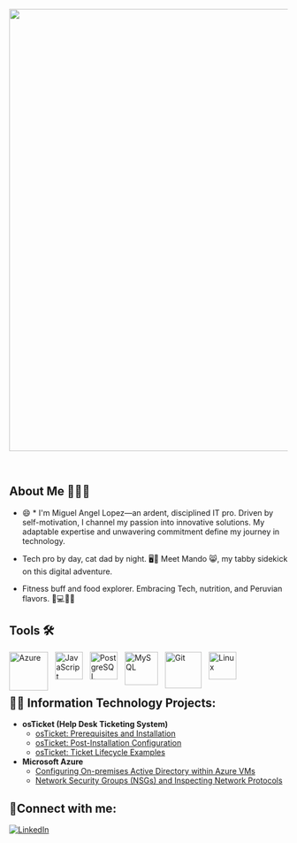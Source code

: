 <p align="center">
  <img width="800" src="https://media.licdn.com/dms/image/D4E16AQHhVEfanay4eQ/profile-displaybackgroundimage-shrink_350_1400/0/1691459597920?e=1697068800&v=beta&t=NdzXvyvhmjotXA5U4l0gyTaC1Y4NPt2NskUzQmCmG64" />
  
</p>

<br />

## About Me 👨🏻‍💻

- 😄 * I'm Miguel Angel Lopez—an ardent, disciplined IT pro. Driven by self-motivation, I channel my passion into innovative solutions. My adaptable expertise and unwavering commitment define my journey in technology.

- Tech pro by day, cat dad by night. 🖥️🐾 Meet Mando 😸, my tabby sidekick on this digital adventure. 

- Fitness buff and food explorer. Embracing Tech, nutrition, and Peruvian flavors. 🍛💻🏋️‍♂️


## Tools 🛠️

<img align="left" alt="Azure" width="70px" src="https://cdn.jsdelivr.net/gh/devicons/devicon/icons/azure/azure-original-wordmark.svg" style="padding-right:10px;" /><img align="left" alt="JavaScript" width="50px" src="https://cdn.jsdelivr.net/gh/devicons/devicon/icons/javascript/javascript-original.svg" style="padding-right:10px;" /><img align="left" alt="PostgreSQL" width="50px" src="https://cdn.jsdelivr.net/gh/devicons/devicon/icons/postgresql/postgresql-original-wordmark.svg" style="padding-right:10px;" /><img align="left" alt="MySQL" width="60px" src="https://cdn.jsdelivr.net/gh/devicons/devicon/icons/mysql/mysql-original.svg" style="padding-right:10px;" /><img align="left" alt="Git" width="66px" src="https://cdn.jsdelivr.net/gh/devicons/devicon/icons/git/git-original-wordmark.svg" style="padding-right:10px;" /><img align="left" alt="Linux" width="50px" src="https://cdn.jsdelivr.net/gh/devicons/devicon/icons/linux/linux-original.svg" style="padding-right:10px;" />

<br />
<br />
<br />



<h2>👨‍💻 Information Technology Projects:</h2>

- <b>osTicket (Help Desk Ticketing System)</b>
  - [osTicket: Prerequisites and Installation](https://github.com/MLopezTech/osticket-prereqs)
  - [osTicket: Post-Installation Configuration](https://github.com/MLopezTech/post-install-config)
  - [osTicket: Ticket Lifecycle Examples](https://github.com/MLopezTech/ticket-lifecycle)
- <b>Microsoft Azure</b>
  - [Configuring On-premises Active Directory within Azure VMs](https://github.com/MLopezTech/configure-ad)
  - [Network Security Groups (NSGs) and Inspecting Network Protocols](https://github.com/MLopezTech/azure-network-protocols)

<h2>🤳Connect with me:</h2>

[![LinkedIn](https://img.shields.io/badge/LinkedIn-Profile-lightblue?style=flat&logo=linkedin&logoColor=teal&link=https://www.linkedin.com/in/miguel-lopez-a605b82a/)](https://www.linkedin.com/in/miguel-lopez-a605b82a/)

